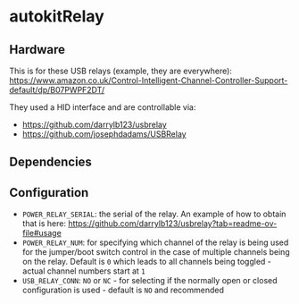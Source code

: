 # autokitRelay

## Hardware 

This is for these USB relays (example, they are everywhere): https://www.amazon.co.uk/Control-Intelligent-Channel-Controller-Support-default/dp/B07PWPF2DT/

They used a HID interface and are controllable via:

- https://github.com/darrylb123/usbrelay
- https://github.com/josephdadams/USBRelay

## Dependencies

## Configuration

- `POWER_RELAY_SERIAL`: the serial of the relay. An example of how to obtain that is here: https://github.com/darrylb123/usbrelay?tab=readme-ov-file#usage 
- `POWER_RELAY_NUM`: for specifying which channel of the relay is being used for the jumper/boot switch control in the case of multiple channels being on the relay. Default is `0` which leads to all channels being toggled - actual channel numbers start at `1`
- `USB_RELAY_CONN`: `NO` or `NC` - for selecting if the normally open or closed configuration is used - default is `NO` and recommended